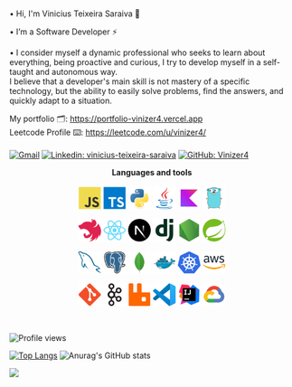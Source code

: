 <!-- <div align="center" padding="5em"> 
<img src="https://readme-typing-svg.herokuapp.com/?color=FFFC33&size=35&center=true&vCenter=true&width=1000&lines=HELLO,+MY+NAME+is+Vinicius+Teixeira+Saraiva;I'm++Software+Developer;I+from+Brasil,+GO;Certified+Tech+Developer+at+Digital+House;Ignite+Rocketseat;Be+Welcome!+:%29">
</div> -->

<div align="left" >
<!--     <img align="right" style="width:25vh; height:auto" src="https://i.pinimg.com/originals/68/6f/61/686f61a923775e73e7d3d08b70be4d6e.gif"/> -->
<!--    <img align="right" style="width:25vh; height:auto" src="https://media.giphy.com/media/CuuSHzuc0O166MRfjt/giphy.gif"/> -->
<br>
<p>• Hi, I'm Vinicius Teixeira Saraiva 🤙</p>
<p>• I’m a Software Developer ⚡</p>
<!-- <p>• My current tools 🔧</p>
<p>• 📲 Mobile with React Native</p>
<p>• 🌎 Front-end Web with React</p>
<p>• 📡 Back-end with Node.js, Java, Python</p>
<p>• 🛠️ TypeScript | JavaScript | Java | Python</p>
<p>• 🧰 And more..</p> -->
<p>• I consider myself a dynamic professional who seeks to learn about everything, being proactive and curious, I try to develop myself in a self-taught and autonomous way.<br> I believe that a developer's main skill is not mastery of a specific technology, but the ability to easily solve problems, find the answers, and quickly adapt to a situation.</p>
</div>

My portfolio 🗂️: https://portfolio-vinizer4.vercel.app
<br>
Leetcode Profile ⌨️: https://leetcode.com/u/vinizer4/
<br>
<br>
[![Gmail](https://img.shields.io/twitter/url?label=email&logo=gmail&style=social&url=http%3A%2F%2Fmailto%3Astephanyn7%40gmail.com)](mailto:vinicius.ts.online@gmail.com)
[![Linkedin: vinicius-teixeira-saraiva](https://img.shields.io/badge/-Vinicius-blue?style=flat-square&logo=Linkedin&logoColor=white&link=https://www.linkedin.com/in/vinicius-teixeira-saraiva/)](https://www.linkedin.com/in/vinicius-teixeira-saraiva/)
[![GitHub: Vinizer4](https://img.shields.io/github/followers/vinizer4?label=follow&style=social)](https://github.com/vinizer4)

<div style="display: inline_block" align="center">
    <strong>Languages ​​and tools</strong>
    <br>
    <br>
    <img align="center" alt="" height="40em" width="40em" src="https://raw.githubusercontent.com/devicons/devicon/master/icons/javascript/javascript-original.svg">
    <img align="center" alt="" height="40em" width="40em" src="https://raw.githubusercontent.com/devicons/devicon/master/icons/typescript/typescript-original.svg">
    <img align="center" alt="" height="40em" width="40em" src="https://raw.githubusercontent.com/devicons/devicon/master/icons/python/python-original.svg">
<img align="center" alt="" height="40em" width="40em" src="https://raw.githubusercontent.com/devicons/devicon/master/icons/java/java-original.svg">
    <img align="center" alt="" height="40em" width="40em" src="https://raw.githubusercontent.com/devicons/devicon/master/icons/kotlin/kotlin-original.svg">
    <img align="center" alt="" height="40em" width="40em" src="https://github.com/devicons/devicon/blob/master/icons/go/go-original.svg">
    
</div>
<br>
<div style="display: inline_block" align="center">
<img align="center" alt="" height="40em" width="40em" src="https://github.com/devicons/devicon/blob/master/icons/nestjs/nestjs-original.svg">
    <img align="center" alt="" height="40em" width="40em" src="https://raw.githubusercontent.com/devicons/devicon/master/icons/react/react-original.svg">
    <img align="center" alt="" height="40em" width="40em" src="https://raw.githubusercontent.com/devicons/devicon/master/icons/nextjs/nextjs-original.svg">
    <img align="center" alt="" height="40em" width="40em" src="https://raw.githubusercontent.com/devicons/devicon/master/icons/django/django-plain.svg">
    <img align="center" alt="" height="40em" width="40em" src="https://raw.githubusercontent.com/devicons/devicon/master/icons/nodejs/nodejs-original.svg">
    <img align="center" alt="" height="40em" width="40em" src="https://raw.githubusercontent.com/devicons/devicon/master/icons/spring/spring-original.svg">
    </div>
    <br>
    <div style="display: inline_block" align="center">
    <img align="center" alt="" height="40em" width="40em" src="https://raw.githubusercontent.com/devicons/devicon/master/icons/mysql/mysql-original.svg">
    <img align="center" alt="" height="40em" width="40em" src="https://raw.githubusercontent.com/devicons/devicon/master/icons/postgresql/postgresql-original.svg">
    <img align="center" alt="" height="40em" width="40em" src="https://raw.githubusercontent.com/devicons/devicon/master/icons/mongodb/mongodb-original.svg">
    <img align="center" alt="" height="40em" width="40em" src="https://raw.githubusercontent.com/devicons/devicon/master/icons/docker/docker-original.svg">
    <img align="center" alt="" height="40em" width="40em" src="https://raw.githubusercontent.com/devicons/devicon/master/icons/kubernetes/kubernetes-plain.svg">
    <img align="center" alt="" height="40em" width="40em" src="https://raw.githubusercontent.com/devicons/devicon/ca28c779441053191ff11710fe24a9e6c23690d6/icons/amazonwebservices/amazonwebservices-original-wordmark.svg">
    </div>
    <br>
    <div style="display: inline_block" align="center">
    <img align="center" alt="" height="40em" width="40em" src="https://raw.githubusercontent.com/devicons/devicon/master/icons/git/git-original.svg">
    <img align="center" alt="" height="40em" width="40em" src="https://github.com/devicons/devicon/blob/master/icons/apachekafka/apachekafka-original.svg">
    <img align="center" alt="" height="40em" width="40em" src="https://github.com/devicons/devicon/blob/master/icons/rabbitmq/rabbitmq-original.svg">
    <img align="center" alt="" height="40em" width="40em" src="https://raw.githubusercontent.com/devicons/devicon/master/icons/vscode/vscode-original.svg">
    <img align="center" alt="" height="40em" width="40em" src="https://raw.githubusercontent.com/devicons/devicon/master/icons/intellij/intellij-original.svg">
    <img align="center" alt="" height="40em" width="40em" src="https://raw.githubusercontent.com/devicons/devicon/ca28c779441053191ff11710fe24a9e6c23690d6/icons/googlecloud/googlecloud-original.svg">
    </div>
    <br>
 <br>

<p align="left">  <img src="https://komarev.com/ghpvc/?username=vinizer4&color=green" alt="Profile views" /> </p>

[![Top Langs](https://github-readme-stats.vercel.app/api/top-langs/?username=vinizer4&layout=compact&theme=github_dark&langs_count=8&count_private=false)](https://github.com/anuraghazra/github-readme-stats)
![Anurag's GitHub stats](https://github-readme-stats.vercel.app/api?username=vinizer4&theme=github_dark&show_icons=true)


<a href="http://www.github.com/vinizer4"><img src="https://github-readme-streak-stats.herokuapp.com/?user=vinizer4&stroke=ffffff&background=171717&ring=3382ed&fire=3382ed&currStreakNum=ffffff&currStreakLabel=3382ed&sideNums=ffffff&sideLabels=ffffff&dates=ffffff&hide_border=true" /></a>